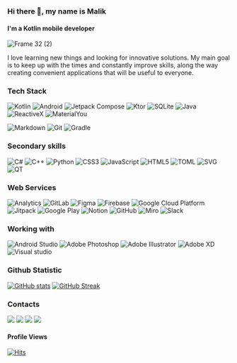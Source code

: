 ### Hi there 👋, my name is Malik

#### I'm a Kotlin mobile developer


![Frame 32 (2)](https://github.com/T8RIN/T8RIN/assets/52178347/6b09e04e-4e17-4dca-b316-15947435b65a)



I love learning new things and looking for innovative solutions. My main goal is to keep up with the times and constantly improve skills, along the way creating convenient applications that will be useful to everyone. 


### Tech Stack
![Kotlin](https://img.shields.io/badge/Kotlin-a503fc?logo=kotlin&logoColor=white&style=for-the-badge)
![Android](https://img.shields.io/badge/Android-50f270?logo=android&logoColor=black&style=for-the-badge)
![Jetpack Compose](https://img.shields.io/static/v1?style=for-the-badge&message=Jetpack+Compose&color=4285F4&logo=Jetpack+Compose&logoColor=FFFFFF&label=)
![Ktor](https://img.shields.io/badge/Ktor-087CFA?style=for-the-badge&logoColor=ffffff&logo=Ktor)
![SQLite](https://img.shields.io/static/v1?style=for-the-badge&message=SQLite&color=003B57&logo=SQLite&logoColor=FFFFFF&label=)
![Java](https://img.shields.io/static/v1?style=for-the-badge&message=Java&color=bd9117&logo=openjdk&logoColor=FFFFFF&label=)
![ReactiveX](https://img.shields.io/static/v1?style=for-the-badge&message=RxJava&color=B7178C&logo=ReactiveX&logoColor=FFFFFF&label=)
![MaterialYou](https://custom-icon-badges.demolab.com/badge/material%20you-lightblue?style=for-the-badge&logoColor=333&logo=material-you)

![Markdown](https://img.shields.io/static/v1?style=for-the-badge&message=Markdown&color=FFFFFF&logo=Markdown&logoColor=000000&label=)
![Git](https://img.shields.io/static/v1?style=for-the-badge&message=Git&color=F05032&logo=Git&logoColor=FFFFFF&label=)
![Gradle](https://img.shields.io/static/v1?style=for-the-badge&message=Gradle&color=02303A&logo=Gradle&logoColor=FFFFFF&label=)

### Secondary skills
![C#](https://img.shields.io/badge/C%23-512BD4?style=for-the-badge&logoColor=ffffff&logo=C%23)
![C++](https://img.shields.io/static/v1?style=for-the-badge&message=C%2B%2B&color=00599C&logo=C%2B%2B&logoColor=FFFFFF&label=)
![Python](https://img.shields.io/static/v1?style=for-the-badge&message=Python&color=3776AB&logo=Python&logoColor=FFFFFF&label=)
![CSS3](https://img.shields.io/static/v1?style=for-the-badge&message=CSS3&color=1572B6&logo=CSS3&logoColor=FFFFFF&label=)
![JavaScript](https://img.shields.io/badge/Javascript-F7DF1E?logo=javascript&logoColor=black&style=for-the-badge)
![HTML5](https://img.shields.io/static/v1?style=for-the-badge&message=HTML5&color=E34F26&logo=HTML5&logoColor=FFFFFF&label=)
![TOML](https://img.shields.io/badge/TOML-9C4121?style=for-the-badge&logoColor=ffffff&logo=TOML)
![SVG](https://img.shields.io/badge/Svg-FFB13B?logo=svg&logoColor=black&style=for-the-badge)
![QT](https://img.shields.io/badge/Qt-41CD52?style=for-the-badge&logoColor=ffffff&logo=Qt)

### Web Services
![Analytics](https://img.shields.io/static/v1?style=for-the-badge&message=Google+Analytics&color=E37400&logo=googleanalytics&logoColor=white&label=)
![GitLab](https://img.shields.io/badge/GitLab-FC6D26?style=for-the-badge&logoColor=ffffff&logo=GitLab)
![Figma](https://img.shields.io/badge/Figma-F24E1E?logo=figma&logoColor=ffffff&style=for-the-badge)
![Firebase](https://img.shields.io/static/v1?style=for-the-badge&message=Firebase&color=DD2C00&logo=Firebase&logoColor=ffffff&label=)
![Google Cloud Platform](https://img.shields.io/static/v1?style=for-the-badge&message=Google+Cloud+Platform&color=4285F4&logo=Google+Cloud&logoColor=ffffff&label=)
![Jitpack](https://img.shields.io/badge/Jitpack-354a5f?style=for-the-badge&logoColor=ffffff&logo=Jitpack)
![Google Play](https://img.shields.io/static/v1?style=for-the-badge&message=Play+Console&color=4a4a4a&logo=Google+Play&logoColor=ffffff&label=)
![Notion](https://img.shields.io/badge/Notion-2b2b2b?style=for-the-badge&logoColor=ffffff&logo=Notion)
![GitHub](https://img.shields.io/badge/GitHub-181717?style=for-the-badge&logoColor=ffffff&logo=GitHub)
![Miro](https://img.shields.io/badge/Miro-050038?style=for-the-badge&logoColor=ffffff&logo=Miro)
![Slack](https://img.shields.io/badge/Slack-4A154B?style=for-the-badge&logoColor=ffffff&logo=Slack)


### Working with
![Android Studio](https://img.shields.io/static/v1?style=for-the-badge&message=Android+Studio&color=0e2e1d&logo=Android+Studio&logoColor=3DDC84&label=)
![Adobe Photoshop](https://img.shields.io/badge/Adobe%20photoshop-0c273b?logo=adobe+photoshop&style=for-the-badge)
![Adobe Illustrator](https://img.shields.io/static/v1?style=for-the-badge&message=Adobe+Illustrator&color=362001&logo=Adobe+Illustrator&logoColor=FF9A00&label=)
![Adobe XD](https://img.shields.io/badge/Adobe%20XD-470137?style=for-the-badge&logo=Adobe%20XD&logoColor=#FF61F6)
![Visual studio](https://img.shields.io/badge/Visual%20studio-2A1B3F?logo=visual+studio&logoColor=975fdc&style=for-the-badge)


### Github Statistic

[![GitHub stats](https://github-readme-stats.vercel.app/api?username=T8RIN&show_icons=true&theme=codeSTACKr&rank_icon=percentile&bg_color=061821&icon_color=40edab&title_color=42a4f5)](https://github.com/t8rin)
[![GitHub Streak](https://streak-stats.demolab.com/?user=T8RIN&theme=toonight&background=061821&border=0C1A25&stroke=42a4f5&fire=42a4f5&ring=42a4f5&currStreakNum=ffffff&sideNums=ffffff&sideLabels=42a4f5&dates=40edab&currStreakLabel=42a4f5)](https://github.com/t8rin)

### Contacts

<a href="https://t.me/t8rin"><img src="https://img.shields.io/static/v1?style=for-the-badge&message=Telegram&color=26A5E4&logo=Telegram&logoColor=FFFFFF&label="/></a> 
<a href="https://wa.me/qr/4VVZ5CJXYT4UN1"><img src="https://img.shields.io/badge/Whatsapp-green?logo=whatsapp&logoColor=white&style=for-the-badge"/></a> 
<a href="https://www.reddit.com/u/T8RIN?utm_medium=android_app&utm_source=share"><img src="https://img.shields.io/badge/Reddit-red?logo=reddit&logoColor=white&style=for-the-badge"/></a> 
<a href="https://t8rin.medium.com"><img src="https://img.shields.io/badge/Medium-000000?logo=medium&logoColor=white&style=for-the-badge"/></a> 

#### Profile Views
[![Hits](https://hits.sh/github.com/t8rin/t8rin.svg?style=for-the-badge&label=Views&extraCount=4867&color=54856b)](https://hits.sh/github.com/t8rin/t8rin/)
